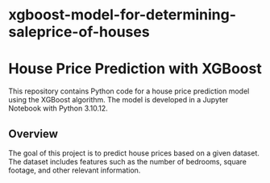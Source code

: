 # xgboost-model-for-determining-saleprice-of-houses
# House Price Prediction with XGBoost

This repository contains Python code for a house price prediction model using the XGBoost algorithm. The model is developed in a Jupyter Notebook with Python 3.10.12.

## Overview

The goal of this project is to predict house prices based on a given dataset. The dataset includes features such as the number of bedrooms, square footage, and other relevant information.

